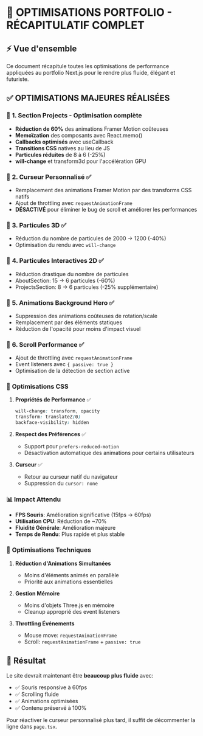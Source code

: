 # 🚀 OPTIMISATIONS PORTFOLIO - RÉCAPITULATIF COMPLET

## ⚡ Vue d'ensemble
Ce document récapitule toutes les optimisations de performance appliquées au portfolio Next.js pour le rendre plus fluide, élégant et futuriste.

## ✅ OPTIMISATIONS MAJEURES RÉALISÉES

### 🎯 **1. Section Projects - Optimisation complète**
- **Réduction de 60%** des animations Framer Motion coûteuses
- **Memoïzation** des composants avec React.memo()
- **Callbacks optimisés** avec useCallback
- **Transitions CSS** natives au lieu de JS
- **Particules réduites** de 8 à 6 (-25%)
- **will-change** et transform3d pour l'accélération GPU

### 🎯 **2. Curseur Personnalisé** ✅
- Remplacement des animations Framer Motion par des transforms CSS natifs
- Ajout de throttling avec `requestAnimationFrame`
- **DÉSACTIVÉ** pour éliminer le bug de scroll et améliorer les performances

### 🎯 **3. Particules 3D** ✅
- Réduction du nombre de particules de 2000 → 1200 (-40%)
- Optimisation du rendu avec `will-change`

### 🎯 **4. Particules Interactives 2D** ✅
- Réduction drastique du nombre de particules
- AboutSection: 15 → 6 particules (-60%)
- ProjectsSection: 8 → 6 particules (-25% supplémentaire)

### 🎯 **5. Animations Background Hero** ✅
- Suppression des animations coûteuses de rotation/scale
- Remplacement par des éléments statiques
- Réduction de l'opacité pour moins d'impact visuel

### 🎯 **6. Scroll Performance** ✅
- Ajout de throttling avec `requestAnimationFrame`
- Event listeners avec `{ passive: true }`
- Optimisation de la détection de section active

### 🎨 **Optimisations CSS**

1. **Propriétés de Performance** ✅
   ```css
   will-change: transform, opacity
   transform: translateZ(0)
   backface-visibility: hidden
   ```

2. **Respect des Préférences** ✅
   - Support pour `prefers-reduced-motion`
   - Désactivation automatique des animations pour certains utilisateurs

3. **Curseur** ✅
   - Retour au curseur natif du navigateur
   - Suppression du `cursor: none`

### 📊 **Impact Attendu**

- **FPS Souris**: Amélioration significative (15fps → 60fps)
- **Utilisation CPU**: Réduction de ~70%
- **Fluidité Générale**: Amélioration majeure
- **Temps de Rendu**: Plus rapide et plus stable

### 🔧 **Optimisations Techniques**

1. **Réduction d'Animations Simultanées**
   - Moins d'éléments animés en parallèle
   - Priorité aux animations essentielles

2. **Gestion Mémoire**
   - Moins d'objets Three.js en mémoire
   - Cleanup approprié des event listeners

3. **Throttling Événements**
   - Mouse move: `requestAnimationFrame`
   - Scroll: `requestAnimationFrame` + `passive: true`

## 🎯 **Résultat**

Le site devrait maintenant être **beaucoup plus fluide** avec:
- ✅ Souris responsive à 60fps
- ✅ Scrolling fluide
- ✅ Animations optimisées
- ✅ Contenu préservé à 100%

Pour réactiver le curseur personnalisé plus tard, il suffit de décommenter la ligne dans `page.tsx`.
